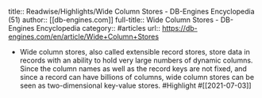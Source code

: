 title:: Readwise/Highlights/Wide Column Stores - DB-Engines Encyclopedia (51)
author:: [[db-engines.com]]
full-title:: Wide Column Stores - DB-Engines Encyclopedia
category:: #articles
url:: https://db-engines.com/en/article/Wide+Column+Stores

- Wide column stores, also called extensible record stores, store data in records with an ability to hold very large numbers of dynamic columns. Since the column names as well as the record keys are not fixed, and since a record can have billions of columns, wide column stores can be seen as two-dimensional key-value stores. #Highlight #[[2021-07-03]]